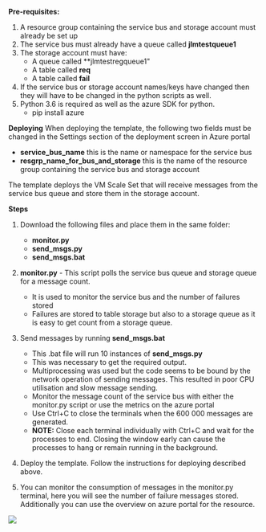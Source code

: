 **Pre-requisites:**

1. A resource group containing the service bus and storage account must already be set up
2. The service bus must already have a queue called **jlmtestqueue1**
3. The storage account must have:
	- A queue called **jlmtestregqueue1"
	- A table called **req**
	- A table called **fail**
4. If the service bus or storage account names/keys have changed then they will have to be changed in the python scripts as well.
5. Python 3.6 is required as well as the azure SDK for python.
	- pip install azure

**Deploying**
When deploying the template, the following two fields must be changed in the Settings section of the deployment screen in Azure portal
- **service_bus_name**   this is the name or namespace for the service bus
- **resgrp_name_for_bus_and_storage**   this is the name of the resource group containing the service bus and storage account

The template deploys the VM Scale Set that will receive messages from the service bus queue and store them in the storage account.


**Steps**
1. Download the following files and place them in the same folder:
	- **monitor.py**
	- **send_msgs.py**
	- **send_msgs.bat**

2. **monitor.py** - This script polls the service bus queue and storage queue for a message count.
	- It is used to monitor the service bus and the number of failures stored
	- Failures are stored to table storage but also to a storage queue as it is easy to get count from a storage queue.

3. Send messages by running **send_msgs.bat**
	- This .bat file will run 10 instances of **send_msgs.py**
	- This was necessary to get the required output. 
	- Multiprocessing was used but the code seems to be bound by the network operation of sending messages. This resulted in poor CPU utilisation and slow message sending.
	- Monitor the message count of the service bus with either the monitor.py script or use the metrics on the azure portal
	- Use Ctrl+C to close the terminals when the 600 000 messages are generated.
	- **NOTE:** Close each terminal individually with Ctrl+C and wait for the processes to end. Closing the window early can cause the processes to hang or remain running in the background.

4. Deploy the template. Follow the instructions for deploying described above.

5. You can monitor the consumption of messages in the monitor.py terminal, here you will see the number of failure messages stored. Additionally you can use the overview on azure portal for the resource.



<a href="https://portal.azure.com/#create/Microsoft.Template/uri/https%3A%2F%2Fraw.githubusercontent.com%2Fj-l-m%2Ftestrepo%2Fmaster%2Fjlm_a3_comp6905_template.json" target="_blank">
    <img src="http://azuredeploy.net/deploybutton.png"/>
</a>
